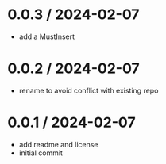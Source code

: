 # 0.0.3 / 2024-02-07

- add a MustInsert

# 0.0.2 / 2024-02-07

- rename to avoid conflict with existing repo

# 0.0.1 / 2024-02-07

- add readme and license
- initial commit
